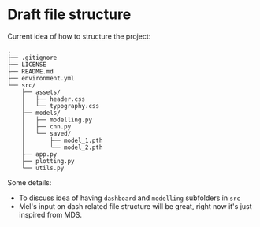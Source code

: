 # Draft file structure

Current idea of how to structure the project:

```
.
├── .gitignore
├── LICENSE
├── README.md
├── environment.yml
└── src/
    ├── assets/
    │   ├── header.css
    │   └── typography.css
    ├── models/
    │   ├── modelling.py
    │   ├── cnn.py
    │   └── saved/
    │       ├── model_1.pth
    │       └── model_2.pth
    ├── app.py
    ├── plotting.py
    └── utils.py
```

Some details:

- To discuss idea of having `dashboard` and `modelling` subfolders in `src`
- Mel's input on dash related file structure will be great, right now it's just inspired from MDS.
